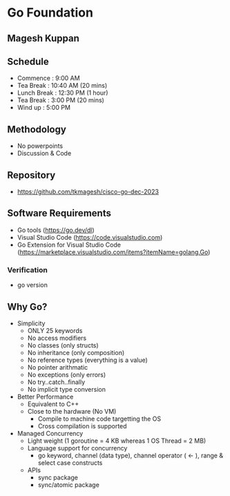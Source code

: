 # Go Foundation

## Magesh Kuppan

## Schedule
- Commence      : 9:00 AM
- Tea Break     : 10:40 AM (20 mins)
- Lunch Break   : 12:30 PM (1 hour)
- Tea Break     : 3:00 PM (20 mins)
- Wind up       : 5:00 PM

## Methodology
- No powerpoints
- Discussion & Code

## Repository
- https://github.com/tkmagesh/cisco-go-dec-2023

## Software Requirements
- Go tools (https://go.dev/dl)
- Visual Studio Code (https://code.visualstudio.com)
- Go Extension for Visual Studio Code (https://marketplace.visualstudio.com/items?itemName=golang.Go)
### Verification
- go version

## Why Go?
- Simplicity
    - ONLY 25 keywords
    - No access modifiers
    - No classes (only structs)
    - No inheritance (only composition)
    - No reference types (everything is a value)
    - No pointer arithmatic
    - No exceptions (only errors)
    - No try..catch..finally
    - No implicit type conversion
- Better Performance
    - Equivalent to C++
    - Close to the hardware (No VM)
        - Compile to machine code targetting the OS
        - Cross compilation is supported 
- Managed Concurrency
    - Light weight (1 goroutine = 4 KB whereas 1 OS Thread = 2 MB)
    - Language support for concurrency
        - go keyword, channel (data type), channel operator ( <- ), range & select case constructs
    - APIs 
        - sync package
        - sync/atomic package